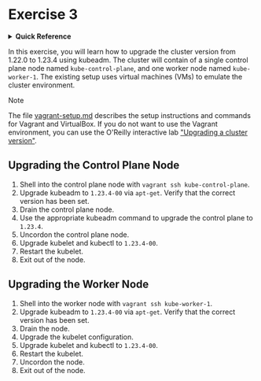 # Exercise 3

<details>
<summary><b>Quick Reference</b></summary>
<p>

* Namespace: N/A<br>
* Documentation: [Upgrading kubeadm clusters](https://kubernetes.io/docs/tasks/administer-cluster/kubeadm/kubeadm-upgrade/)

</p>
</details>

In this exercise, you will learn how to upgrade the cluster version from 1.22.0 to 1.23.4 using kubeadm. The cluster will contain of a single control plane node named `kube-control-plane`, and one worker node named `kube-worker-1`. The existing setup uses virtual machines (VMs) to emulate the cluster environment.

> [!NOTE]
> The file [vagrant-setup.md](../common/vagrant-setup.md) describes the setup instructions and commands for Vagrant and VirtualBox. If you do not want to use the Vagrant environment, you can use the O'Reilly interactive lab ["Upgrading a cluster version"](https://learning.oreilly.com/scenarios/cka-prep-upgrading/9781492095514/).

## Upgrading the Control Plane Node

1. Shell into the control plane node with `vagrant ssh kube-control-plane`.
2. Upgrade kubeadm to `1.23.4-00` via `apt-get`. Verify that the correct version has been set.
3. Drain the control plane node.
4. Use the appropriate kubeadm command to upgrade the control plane to `1.23.4`.
5. Uncordon the control plane node.
6. Upgrade kubelet and kubectl to `1.23.4-00`.
7. Restart the kubelet.
8. Exit out of the node.

## Upgrading the Worker Node

1. Shell into the worker node with `vagrant ssh kube-worker-1`.
2. Upgrade kubeadm to `1.23.4-00` via `apt-get`. Verify that the correct version has been set.
3. Drain the node.
4. Upgrade the kubelet configuration.
5. Upgrade kubelet and kubectl to `1.23.4-00`.
6. Restart the kubelet.
7. Uncordon the node.
8. Exit out of the node.
